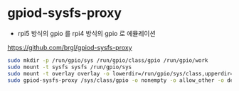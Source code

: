 # gpiod-sysfs-proxy

- rpi5 방식의 gpio 를 rpi4 방식의 gpio 로 에뮬레이션

<https://github.com/brgl/gpiod-sysfs-proxy>

```bash
sudo mkdir -p /run/gpio/sys /run/gpio/class/gpio /run/gpio/work
sudo mount -t sysfs sysfs /run/gpio/sys
sudo mount -t overlay overlay -o lowerdir=/run/gpio/sys/class,upperdir=/run/gpio/class,workdir=/run/gpio/work /sys/class
sudo gpiod-sysfs-proxy /sys/class/gpio -o nonempty -o allow_other -o default_permissions -o entry_timeout=0
```

